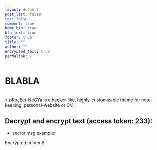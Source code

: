 ```yaml
---
layout: default
post_list: false
toc: false
comment: true
home_btn: true
btn_text: true
footer: true
title: ""
author: ""
encrypted_text: true
permalink: /
---
```


# BLABLA

<br>
> pRoJEct-NeGYa is a hacker-like, highly-customizable theme for note-keeping, personal-website or CV.


## Decrypt and encrypt text (access token: 233):
  - secret msg example:
  <p class="encrypted" id="5fA2r8jukd3EcyzLePaY3QhsFaH38jrLaL7AMqvRa+Fb+2WAulh4mXqJElRw==">Encrypted content!</p>

